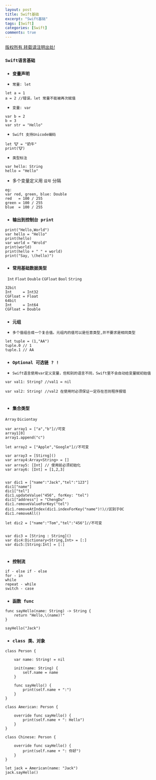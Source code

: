 ```yaml
---
layout: post
title: Swift基础
excerpt: "Swift基础"
tags: [Swift]
categories: [Swift]
comments: true
---
```


[版权所有,转载请注明出处!](https://ifallen.github.io)



### `Swift语言基础`

- ### `变量声明`

- `常量: let` 

```
let a = 1
a = 2 //错误，let 常量不能被再次赋值
```

- `变量: var`

```
var b = 2
b = 3
var str = "Hello"
```

- `Swift 支持Unicode编码`

```
let 🐮 = "奶牛"
print(🐮)
```

- `类型标注`

```
var hello: String
hello = "Hello"

```

- 多个变量定义用 `逗号` 分隔

```
eg:
var red, green, blue: Double
red   = 100 / 255
green = 100 / 255
blue  = 100 / 255
```

- ### `输出到控制台 print`

```
print("Hello,World")
var hello = "Hello"
print(hello)
var world = "Wrold"
print(world)
print(hello + " " + world)
print("Say, \(hello)")

```

-  ### `常用基础数据类型`


`
Int` `Float` `Double` `CGFloat` `Bool` `String`

```
32bit
Int     = Int32
CGFloat = Float
64bit
Int     = Int64
CGFloat = Double
```

- ### `元组`

- `多个值组合成一个复合值。元组内的值可以是任意类型,并不要求是相同类型`

```
let tuple = (1,"AA")
tuple.0 // 1
tuple.1 // AA
```

- ### `Optional 可选链 ? !`

- `Swift语言使用var定义变量，但和别的语言不同，Swift里不会自动给变量赋初始值`


```
var val1: String? //val1 = nil

var val2: String! //val2 在使用时必须保证一定存在否则程序报错


```


- ###  `集合类型`



`Array` `Diciontay`

```
var array1 = ["a","b"]//可变
array1[0]
array1.append("c")

let array2 = ["Apple","Google"]//不可变

var array3 = [Stirng]() 
var array4:Array<String> = []
var array5: [Int] // 使用前必须初始化
var array6: [Int] = [1,2,3]


var dic1 = ["name":"Jack","tel":"123"]
dic1["name"]
dic1["tel"]
dic1.updateValue("456", forKey: "tel")
dic1["address"] = "ChengDu"
dic1.removeValueForKey("tel")
dic1.removeAtIndex(dic1.indexForKey("name")!)//区别于OC
dic1.removeAll()

let dic2 = ["name":"Tom","tel":"456"]//不可变


var dic3 = [String : String]()
var dic4:Dictionary<String,Int> = [:]
var dic5:[String:Int] = [:]


```

- ### `控制流`

```
if - else if - else 
for - in
while
repeat - while
switch - case
```

- ### `函数 func`

```
func sayHello(name: String) -> String {
	return "Hello,\(name)!"
}

sayHello("Jack")

```

- ### `class 类、对象`

```
class Person {
    
    var name: String! = nil
    
    init(name: String) {
        self.name = name
    }
    
    func sayHello() {
        print(self.name + ":")
    }
}

class American: Person {
    
    override func sayHello() {
        print(self.name + ": Hello")
    }
}

class Chinese: Person {
    
    override func sayHello() {
        print(self.name + ": 你好")
    }
}

let jack = American(name: "Jack")
jack.sayHello()
```